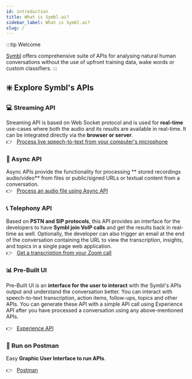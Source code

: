 ```yaml
---
id: introduction
title: What is Symbl.ai?
sidebar_label: What is Symbl.ai?
slug: /
---
```


:::tip Welcome

[Symbl](https://symbl.ai/) offers comprehensive suite of APIs for analysing natural human conversations without the use of upfront training data, wake words or custom classifiers.
:::


## ❇️ Explore Symbl's APIs

### 💻  Streaming API
Streaming API is based on Web Socket protocol and is used for **real-time** use-cases where both the audio and its results are available in real-time. It can be integrated directly via the **browser or server**.<br/>
👉 &nbsp; [Process live speech-to-text from your computer's microphone](/docs/getting-started-with-streaming-api)

### 🎥  Async API
Async APIs provide the functionality for processing ** stored recordings audio/video** from files or public/signed URLs or textual content from a conversation.<br/>
👉 &nbsp; [Process an audio file using Async API](/docs/getting-started-with-async-api)

### 📞 Telephony API
Based on **PSTN and SIP protocols**, this API provides an interface for the developers to have **Symbl join VoIP calls** and get the results back in real-time as well. Optionally, the developer can also trigger an email at the end of the conversation containing the URL to view the transcription, insights, and topics in a single page web application.<br/>
👉 &nbsp; [Get a transcription from your Zoom call](/docs/getting-started-with-telephony-api)

### 📊 Pre-Built UI
Pre-Built UI is an **interface for the user to interact** with the Symbl's APIs output and understand the conversation better. You can interact with speech-to-text transcription, action items, follow-ups, topics and other APIs. You can generate these API with a simple API call using Experience API after you have processed a conversation using any above-mentioned APIs.

👉 &nbsp; [Experience API](/docs/pre-built-ui/experience-api)


### 🔌 Run on Postman
Easy **Graphic User Interface to run APIs**.

👉 &nbsp; [Postman](/docs/developer-tools/postman)
